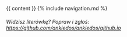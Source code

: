 ---
---
<!--<link rel="stylesheet" href="https://ankiedos.github.io/assets/css/styles.css">-->
{{ content }}
{% include navigation.md %}
###### Widzisz literówkę? Popraw i zgłoś: <https://github.com/ankiedos/ankiedos/github.io>
